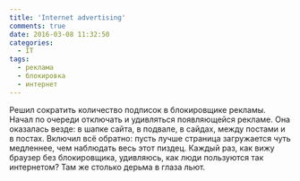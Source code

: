 ```yaml
---
title: 'Internet advertising'
comments: true
date: 2016-03-08 11:32:50
categories:
  - IT
tags:
  - реклама
  - блокировка
  - интернет
---
```


Решил сократить количество подписок в блокировщике рекламы. Начал по очереди отключать и удивляться появляющейся рекламе. Она оказалась везде: в шапке сайта, в подвале, в сайдах, между постами и в постах. Включил всё обратно: пусть лучше страница загружается чуть медленнее, чем наблюдать весь этот пиздец. Каждый раз, как вижу браузер без блокировщика, удивляюсь, как люди пользуются так интернетом? Там же столько дерьма в глаза льют.
